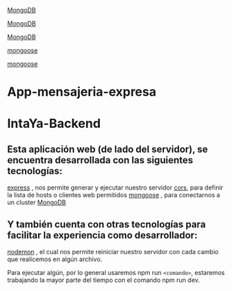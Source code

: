 [MongoDB](https://www.mongodb.com/)

[MongoDB](https://www.mongodb.com/)

[MongoDB](https://www.mongodb.com/)

[mongoose](https://www.npmjs.com/package/mongoose)

[mongoose](https://www.npmjs.com/package/mongoose)

# App-mensajeria-expresa

# IntaYa-Backend

## Esta aplicación web (de lado del servidor), se encuentra desarrollada con las siguientes tecnologías:

[express](https://www.npmjs.com/package/express) , nos permite generar y ejecutar nuestro servidor
[cors](https://www.npmjs.com/package/cors), para definir la lista de hosts o clientes web permitidos
[mongoose](https://www.npmjs.com/package/mongoose) , para conectarnos a un cluster [MongoDB](https://www.mongodb.com/)

## Y también cuenta con otras tecnologías para facilitar la experiencia como desarrollador:

[nodemon](https://www.npmjs.com/package/nodemon) , el cual nos permite reiniciar nuestro servidor con cada cambio que realicemos en algún archivo.


Para ejecutar algún, por lo general usaremos npm run `<comando>`, estaremos trabajando la mayor parte del tiempo con el comando npm run dev.
